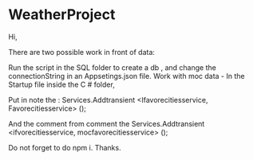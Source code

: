 # WeatherProject
Hi,

 

There are two possible work in front of data:

 

Run the script in the SQL folder to create a db , and change the connectionString in an Appsetings.json file.
Work with moc data -
In the Startup file inside the C # folder,

Put in note the : Services.Addtransient <Ifavorecitiesservice, Favorecitiesservice> ();

And the comment from comment the Services.Addtransient <ifvorecitiesservice, mocfavorecitiesservice> ();

Do not forget to do npm i.
Thanks.

